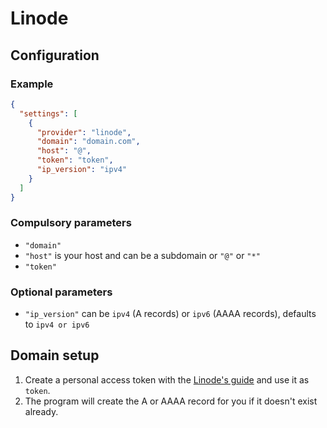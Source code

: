 # Linode

## Configuration

### Example

```json
{
  "settings": [
    {
      "provider": "linode",
      "domain": "domain.com",
      "host": "@",
      "token": "token",
      "ip_version": "ipv4"
    }
  ]
}
```

### Compulsory parameters

- `"domain"`
- `"host"` is your host and can be a subdomain or `"@"` or `"*"`
- `"token"`

### Optional parameters

- `"ip_version"` can be `ipv4` (A records) or `ipv6` (AAAA records), defaults to `ipv4 or ipv6`

## Domain setup

1. Create a personal access token with the [Linode's guide](https://www.linode.com/docs/products/tools/cloud-manager/guides/cloud-api-keys) and use it as `token`.
1. The program will create the A or AAAA record for you if it doesn't exist already.
